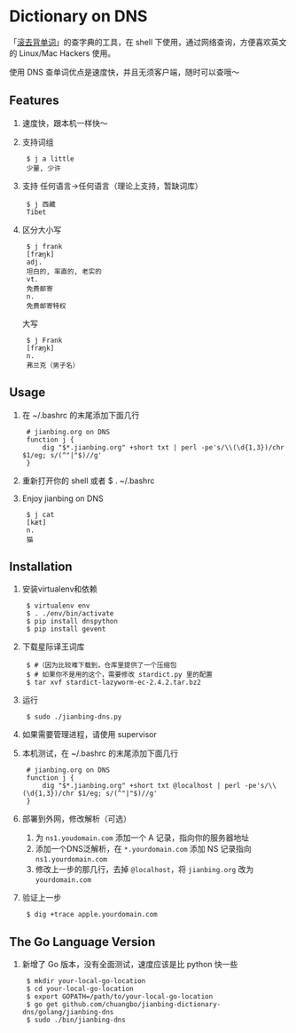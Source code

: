 # Dictionary on DNS

「[滚去背单词](http://jianbing.org)」的查字典的工具，在 shell 下使用，通过网络查询，方便喜欢英文的 Linux/Mac Hackers 使用。

使用 DNS 查单词优点是速度快，并且无须客户端，随时可以查哦～

## Features
1. 速度快，跟本机一样快～
1. 支持词组

        $ j a little
        少量, 少许

1. 支持 任何语言->任何语言（理论上支持，暂缺词库）

        $ j 西藏
        Tibet

1. 区分大小写

        $ j frank
        [fræŋk]
        adj.
        坦白的, 率直的, 老实的
        vt.
        免费邮寄
        n.
        免费邮寄特权

    大写

        $ j Frank
        [fræŋk]
        n.
        弗兰克（男子名）

## Usage

1. 在 ~/.bashrc 的末尾添加下面几行

        # jianbing.org on DNS
        function j {
            dig "$*.jianbing.org" +short txt | perl -pe's/\\(\d{1,3})/chr $1/eg; s/(^"|"$)//g'
        }

2. 重新打开你的 shell 或者 $ . ~/.bashrc

3. Enjoy jianbing on DNS

        $ j cat
        [kæt]
        n.
        猫

## Installation

1. 安装virtualenv和依赖

        $ virtualenv env
        $ . ./env/bin/activate
        $ pip install dnspython
        $ pip install gevent

1. 下载星际译王词库

        $ #（因为比较难下载到，仓库里提供了一个压缩包
        $ # 如果你不是用的这个，需要修改 stardict.py 里的配置
        $ tar xvf stardict-lazyworm-ec-2.4.2.tar.bz2

1. 运行

        $ sudo ./jianbing-dns.py

1. 如果需要管理进程，请使用 supervisor

1. 本机测试，在 ~/.bashrc 的末尾添加下面几行

        # jianbing.org on DNS
        function j {
            dig "$*.jianbing.org" +short txt @localhost | perl -pe's/\\(\d{1,3})/chr $1/eg; s/(^"|"$)//g'
        }


1. 部署到外网，修改解析（可选）

   1. 为 `ns1.youdomain.com` 添加一个 A 记录，指向你的服务器地址
   1. 添加一个DNS泛解析，在 `*.yourdomain.com` 添加 NS 记录指向 `ns1.yourdomain.com`
   1. 修改上一步的那几行，去掉 `@localhost`，将 `jianbing.org` 改为 `yourdomain.com`


1. 验证上一步

        $ dig +trace apple.yourdomain.com


## The Go Language Version
1. 新增了 Go 版本，没有全面测试，速度应该是比 python 快一些

        $ mkdir your-local-go-location
        $ cd your-local-go-location
        $ export GOPATH=/path/to/your-local-go-location
        $ go get github.com/chuangbo/jianbing-dictionary-dns/golang/jianbing-dns
        $ sudo ./bin/jianbing-dns

